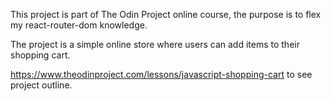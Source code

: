 This project is part of The Odin Project online course, the purpose is to flex my react-router-dom knowledge. 

The project is a simple online store where users can add items to their shopping cart.

https://www.theodinproject.com/lessons/javascript-shopping-cart to see project outline.
